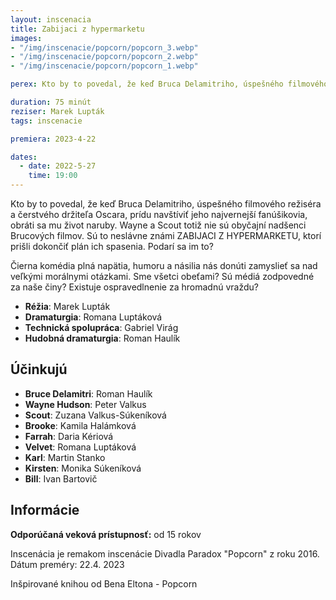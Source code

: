 ```yaml
---
layout: inscenacia
title: Zabijaci z hypermarketu
images:
- "/img/inscenacie/popcorn/popcorn_3.webp"
- "/img/inscenacie/popcorn/popcorn_2.webp"
- "/img/inscenacie/popcorn/popcorn_1.webp"

perex: Kto by to povedal, že keď Bruca Delamitriho, úspešného filmového režiséra a čerstvého držiteľa Oscara, prídu navštíviť jeho najvernejší fanúšikovia, obráti sa mu život naruby. Wayne a Scout totiž nie sú obyčajní nadšenci Brucových filmov. Sú to neslávne známi ZABIJACI Z HYPERMARKETU, ktorí prišli dokončiť plán ich spasenia. Podarí sa im to?

duration: 75 minút
reziser: Marek Lupták
tags: inscenacie

premiera: 2023-4-22

dates:
  - date: 2022-5-27
    time: 19:00
---
```


Kto by to povedal, že keď Bruca Delamitriho, úspešného filmového režiséra a čerstvého držiteľa Oscara, prídu navštíviť jeho najvernejší fanúšikovia, obráti sa mu život naruby. Wayne a Scout totiž nie sú obyčajní nadšenci Brucových filmov. Sú to neslávne známi ZABIJACI Z HYPERMARKETU, ktorí prišli dokončiť plán ich spasenia. Podarí sa im to?

Čierna komédia plná napätia, humoru a násilia nás donúti zamyslieť sa nad veľkými morálnymi otázkami. Sme všetci obeťami? Sú médiá zodpovedné za naše činy? Existuje ospravedlnenie za hromadnú vraždu?

- **Réžia**: Marek Lupták
- **Dramaturgia**: Romana Luptáková
- **Technická spolupráca**: Gabriel Virág
- **Hudobná dramaturgia**: Roman Haulík

## Účinkujú
- **Bruce Delamitri**: Roman Haulík
- **Wayne Hudson**: Peter Valkus
- **Scout**: Zuzana Valkus-Súkeníková
- **Brooke**: Kamila Halámková
- **Farrah**: Daria Kériová
- **Velvet**: Romana Luptáková
- **Karl**: Martin Stanko
- **Kirsten**: Monika Súkeníková
- **Bill**: Ivan Bartovič

## Informácie
**Odporúčaná veková prístupnosť:** od 15 rokov

Inscenácia je remakom inscenácie Divadla Paradox "Popcorn" z roku 2016.
Dátum preméry: 22.4. 2023

Inšpirované knihou od Bena Eltona - Popcorn